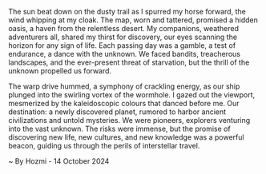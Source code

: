 
The sun beat down on the dusty trail as I spurred my horse forward, the wind whipping at my cloak. The map, worn and tattered, promised a hidden oasis, a haven from the relentless desert. My companions, weathered adventurers all, shared my thirst for discovery, our eyes scanning the horizon for any sign of life. Each passing day was a gamble, a test of endurance, a dance with the unknown. We faced bandits, treacherous landscapes, and the ever-present threat of starvation, but the thrill of the unknown propelled us forward.

The warp drive hummed, a symphony of crackling energy, as our ship plunged into the swirling vortex of the wormhole. I gazed out the viewport, mesmerized by the kaleidoscopic colours that danced before me. Our destination: a newly discovered planet, rumored to harbor ancient civilizations and untold mysteries. We were pioneers, explorers venturing into the vast unknown. The risks were immense, but the promise of discovering new life, new cultures, and new knowledge was a powerful beacon, guiding us through the perils of interstellar travel. 

~ By Hozmi - 14 October 2024
